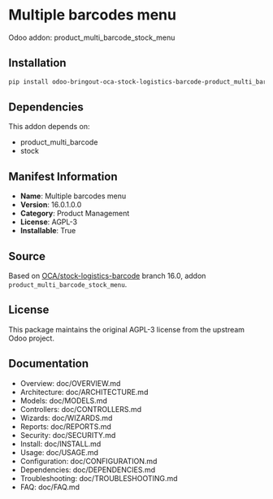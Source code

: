 # Multiple barcodes menu

Odoo addon: product_multi_barcode_stock_menu

## Installation

```bash
pip install odoo-bringout-oca-stock-logistics-barcode-product_multi_barcode_stock_menu
```

## Dependencies

This addon depends on:
- product_multi_barcode
- stock

## Manifest Information

- **Name**: Multiple barcodes menu
- **Version**: 16.0.1.0.0
- **Category**: Product Management
- **License**: AGPL-3
- **Installable**: True

## Source

Based on [OCA/stock-logistics-barcode](https://github.com/OCA/stock-logistics-barcode) branch 16.0, addon `product_multi_barcode_stock_menu`.

## License

This package maintains the original AGPL-3 license from the upstream Odoo project.

## Documentation

- Overview: doc/OVERVIEW.md
- Architecture: doc/ARCHITECTURE.md
- Models: doc/MODELS.md
- Controllers: doc/CONTROLLERS.md
- Wizards: doc/WIZARDS.md
- Reports: doc/REPORTS.md
- Security: doc/SECURITY.md
- Install: doc/INSTALL.md
- Usage: doc/USAGE.md
- Configuration: doc/CONFIGURATION.md
- Dependencies: doc/DEPENDENCIES.md
- Troubleshooting: doc/TROUBLESHOOTING.md
- FAQ: doc/FAQ.md
